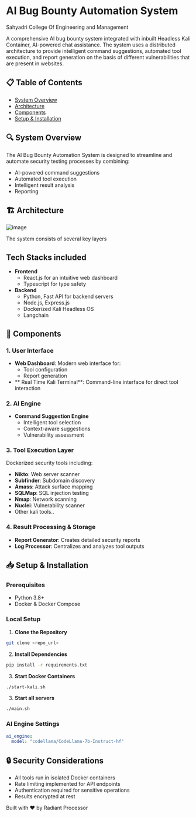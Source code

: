 # AI Bug Bounty Automation System 

Sahyadri College Of Engineering and Management

A comprehensive AI bug bounty system integrated with inbuilt Headless Kali Container, AI-powered chat assistance. The system uses a distributed architecture to provide intelligent command suggestions, automated tool execution, and report generation on the basis of different vulnerabilities that are present in websites.

## 📋 Table of Contents
- [System Overview](#-system-overview)
- [Architecture](#-architecture)
- [Components](#-components)
- [Setup & Installation](#-setup--installation)
  


## 🔍 System Overview

The AI Bug Bounty Automation System is designed to streamline and automate security testing processes by combining:
- AI-powered command suggestions
- Automated tool execution
- Intelligent result analysis
- Reporting

## 🏗 Architecture
![image](https://github.com/user-attachments/assets/8dbece6a-3882-494a-ade7-1017ba0e0961)


The system consists of several key layers

## Tech Stacks included
- **Frontend**
   - React.js for an intuitive web dashboard
   - Typescript for type safety
- **Backend**
   - Python, Fast API for backend servers
   - Node.js, Express.js
   - Dockerized Kali Headless OS
   - Langchain 
  

## 🔧 Components

### 1. User Interface
- **Web Dashboard**: Modern web interface for:
  - Tool configuration
  - Report generation
- ** Real Time Kali Terminal**: Command-line interface for direct tool interaction

### 2. AI Engine
- **Command Suggestion Engine**
  - Intelligent tool selection
  - Context-aware suggestions
  - Vulnerability assessment

### 3. Tool Execution Layer
Dockerized security tools including:
- **Nikto**: Web server scanner
- **Subfinder**: Subdomain discovery
- **Amass**: Attack surface mapping
- **SQLMap**: SQL injection testing
- **Nmap**: Network scanning
- **Nuclei**: Vulnerability scanner
- Other kali tools..

### 4. Result Processing & Storage
- **Report Generator**: Creates detailed security reports
- **Log Processor**: Centralizes and analyzes tool outputs

## 📥 Setup & Installation

### Prerequisites
- Python 3.8+
- Docker & Docker Compose


### Local Setup

1. **Clone the Repository**
```bash
git clone <repo_url>

```

2. **Install Dependencies**
```bash
pip install -r requirements.txt
```

3. **Start Docker Containers**
```bash
./start-kali.sh
```

3. **Start all servers**
```bash
./main.sh
```


### AI Engine Settings
```yaml
ai_engine:
  model: "codellama/CodeLlama-7b-Instruct-hf"
```

## 🔒 Security Considerations

- All tools run in isolated Docker containers
- Rate limiting implemented for API endpoints
- Authentication required for sensitive operations
- Results encrypted at rest


Built with ❤️ by Radiant Processor



